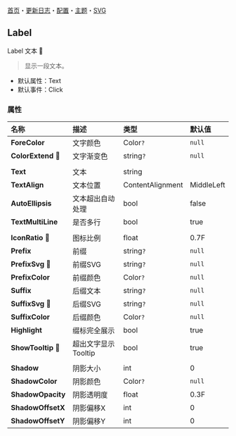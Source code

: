 ﻿[首页](../Home.md)・[更新日志](../UpdateLog.md)・[配置](../Config.md)・[主题](../Theme.md)・[SVG](../SVG.md)

## Label

Label 文本 👚

> 显示一段文本。

- 默认属性：Text
- 默认事件：Click

### 属性

名称 | 描述 | 类型 | 默认值 |
:--|:--|:--|:--|
**ForeColor** | 文字颜色 | Color`?` | `null` |
**ColorExtend** 🔴 | 文字渐变色 | string`?` | `null` |
||||
**Text** | 文本 | string ||
**TextAlign** | 文本位置 | ContentAlignment | MiddleLeft |
**AutoEllipsis** | 文本超出自动处理 | bool | false |
**TextMultiLine** | 是否多行 | bool | true |
||||
**IconRatio** 🔴 | 图标比例 | float | 0.7F |
**Prefix** | 前缀 | string`?` | `null` |
**PrefixSvg** 🔴 | 前缀SVG | string`?` | `null` |
**PrefixColor** | 前缀颜色 | Color`?` | `null` |
**Suffix** | 后缀文本 | string`?` | `null` |
**SuffixSvg** 🔴 | 后缀SVG | string`?` | `null` |
**SuffixColor** | 后缀颜色 | Color`?` | `null` |
**Highlight** | 缀标完全展示 | bool | true |
**ShowTooltip** 🔴 | 超出文字显示 Tooltip | bool | true |
||||
**Shadow** | 阴影大小 | int | 0 |
**ShadowColor** | 阴影颜色 | Color`?` | `null` |
**ShadowOpacity** | 阴影透明度 | float | 0.3F |
**ShadowOffsetX** | 阴影偏移X | int | 0 |
**ShadowOffsetY** | 阴影偏移Y | int | 0 |